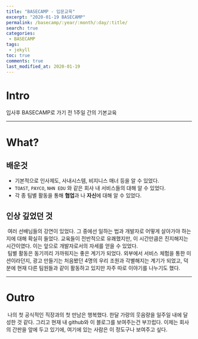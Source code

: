 ```yaml
---
title: "BASECAMP - 입문교육"
excerpt: "2020-01-19 BASECAMP"
permalink: /basecamp/:year/:month/:day/:title/
search: true
categories:
 - BASECAMP
tags:
 - jekyll
toc: true
comments: true
last_modified_at: 2020-01-19
---
```


# Intro  
입사후 BASECAMP로 가기 전 1주일 간의 기본교육

---
# What?  
## 배운것  
- 기본적으로 인사제도, 사내시스템, 비지니스 매너 등을 알 수 있었다.
- `TOAST`, `PAYCO`, `NHN EDU` 와 같은 회사 내 서비스들의 대해 알 수 있었다.
- 각 종 팀별 활동을 통해 **협업**과 나 **자신**에 대해 알 수 있었다.

## 인상 깊었던 것
 &nbsp;여러 선배님들의 강연이 있었다. 그 중에선 일하는 법과 개발자로 어떻게 살아가야 하는지에 대해 확실히 들었다. 교육들이 전반적으로 유쾌했지만, 이 시간만큼은 진지해지는 시간이였다. 이는 앞으로 개발자로서의 자세를 얻을 수 있었다.  
 &nbsp;팀별 활동은 동기끼리 가까워지는 좋은 계기가 되었다. 외부에서 서비스 체험을 통한 미션이라던지, 광고 만들기는 처음봤던 4명의 우리 조원과 각별해지는 계기가 되었고, 덕분에 현재 다른 팀원들과 같이 활동하고 있지만 자주 따로 이야기를 나누기도 했다.

---
# Outro
 &nbsp;나의 첫 공식적인 직장과의 첫 만남은 행복했다. 한달 가량의 웃음량을 일주일 내에 달성한 것 같다. 그리고 현재 내 github와 이 블로그를 보여주는건 부끄럽다. 이제는 회사의 간판을 앞에 두고 있기에, 여기에 있는 사람은 이 정도구나 보여주고 싶다. 

